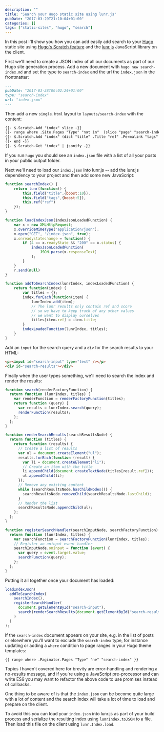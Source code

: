 ```yaml
---
description: ""
title: "Search your Hugo static site using lunr.js"
pubDate: "2017-03-29T21:10:04+01:00"
categories: []
tags: ["static-sites", "hugo", "search"]
---
```


In this post I'll show you how you can add easily add search to your [Hugo](https://gohugo.io) static site using [Hugo's Scratch feature](http://gohugo.io/extras/scratch/) and the [lunr.js](http://lunrjs.com) JavaScript library on the client.

First we'll need to create a JSON index of all our documents as part of our Hugo site generation process. Add a new document with `hugo new search-index.md` and set the type to `search-index` and the url the `index.json` in the frontmatter:

```markdown
---
pubDate: "2017-03-28T00:02:24+01:00"
type: "search-index"
url: "index.json"
---
```

Then add a new `single.html` layout to `layouts/search-index` with the content:

```markdown
{{- $.Scratch.Add "index" slice -}}
{{- range where .Site.Pages "Type" "not in"  (slice "page" "search-index") -}}
{{- $.Scratch.Add "index" (dict "title" .Title "ref" .Permalink "tags" .Params.tags) -}}
{{- end -}}
{{- $.Scratch.Get "index" | jsonify -}}
```

If you run `hugo` you should see an `index.json` file with a list of all your posts in your public output folder.

Next we'll need to load our `index.json` into lunr.js -- add the lunr.js dependency to your project and then add some new JavaScript:

```javascript
function searchIndex() {
    return lunr(function() {
        this.field("title",{boost:10}),
        this.field("tags",{boost:5}),
        this.ref("ref")
    });
}

function loadIndexJson(indexJsonLoadedFunction) {
    var x = new XMLHttpRequest;
    x.overrideMimeType("application/json");
    x.open("GET", "/index.json", true);
    x.onreadystatechange = function() {
        if (4 == x.readyState && "200" == x.status) {
            indexJsonLoadedFunction(
                JSON.parse(x.responseText)
            );
        }
    }
    r.send(null)
}

function addToSearchIndex(lunrIndex, indexLoadedFunction) {
    return function(index) {
        var titles = {};
        index.forEach(function(item) {
            lunrIndex.add(item);
            // The lunr results only contain ref and score
            // so we have to keep track of any other values
            // we want to display ourselves
            titles[item.ref] = item.title;
        }
        indexLoadedFunction(lunrIndex, titles);
    }
}
```

Add an `input` for the search query and a `div` for the search results to your HTML:

```html
<p><input id="search-input" type="text" /></p>
<div id="search-results"></div>
```

Finally when the user types something, we'll need to search the index and render the results:

```javascript
function search(renderFactoryFunction) {
  return function (lunrIndex, titles) {
    var renderFunction = renderFactoryFunction(titles);
    return function (query) {
      var results = lunrIndex.search(query);
      renderFunction(results);
    };
  };
}

function renderSearchResults(searchResultsNode) {
  return function (titles) {
    return function (results) {
      // Create a list of results
      var ul = document.createElement("ul");
      results.forEach(function (result) {
        var li = document.createElement("li");
        // Create an item with the title
        li.appendChild(document.createTextNode(titles[result.ref]));
        ul.appendChild(li);
      });
      // Remove any existing content
      while (searchResultsNode.hasChildNodes()) {
        searchResultsNode.removeChild(searchResultsNode.lastChild);
      }
      // Render the list
      searchResultsNode.appendChild(ul);
    };
  };
}

function registerSearchHandler(searchInputNode, searchFactoryFunction) {
  return function (lunrIndex, titles) {
    var searchFunction = searchFactoryFunction(lunrIndex, titles);
    // Register an oninput event handler
    searchInputNode.oninput = function (event) {
      var query = event.target.value;
      searchFunction(query);
    };
  };
}
```

Putting it all together once your document has loaded:

```javascript
loadIndexJson(
  addToSearchIndex(
    searchIndex(),
    registerSearchHandler(
      document.getElementById("search-input"),
      search(renderSearchResults(document.getElementById("search-results")))
    )
  )
);
```

If the `search-index` document appears on your site, e.g. in the list of posts or elsewhere you'll want to exclude the `search-index` type, for instance updating or adding a `where` condition to page ranges in your Hugo theme templates:

```markdown
{{ range where .Paginator.Pages "Type" "ne" "search-index" }}
```

Topics I haven't covered here for brevity are error-handling and rendering a no-results message, and if you're using a JavaScript pre-processor and can write ES6 you may want to refactor the above code to use promises instead of callbacks.

One thing to be aware of is that the `index.json` can be become quite large with a lot of content and the search index will take a lot of time to load and prepare on the client.

To avoid this you can load your `index.json` into lunr.js as part of your build process and serialize the resulting index using [`lunrIndex.toJSON`](http://lunrjs.com/docs/#Index) to a file. Then load this file on the client using `lunr.Index.load`.
